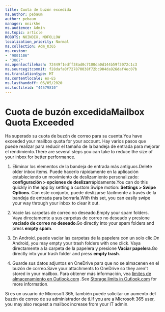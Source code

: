 ```yaml
---
title: Cuota de buzón excedida
ms.author: pebaum
author: pebaum
manager: mnirkhe
ms.audience: Admin
ms.topic: article
ROBOTS: NOINDEX, NOFOLLOW
localization_priority: Normal
ms.collection: Adm_O365
ms.custom:
- "9001106"
- "3067"
ms.openlocfilehash: 72449f1edff38ad0c7100da0d144b59f3072c1c3
ms.sourcegitcommit: f28dafa0f727870038f72bc904da926daf4ec07b
ms.translationtype: MT
ms.contentlocale: es-ES
ms.lasthandoff: 06/05/2020
ms.locfileid: "44579810"
---
```

# <a name="mailbox-quota-exceeded"></a><span data-ttu-id="aad0b-102">Cuota de buzón excedida</span><span class="sxs-lookup"><span data-stu-id="aad0b-102">Mailbox Quota Exceeded</span></span>

<span data-ttu-id="aad0b-103">Ha superado su cuota de buzón de correo para su cuenta.</span><span class="sxs-lookup"><span data-stu-id="aad0b-103">You have exceeded your mailbox quota for your account.</span></span> <span data-ttu-id="aad0b-104">Hay varios pasos que puede realizar para reducir el tamaño de la bandeja de entrada para mejorar el rendimiento.</span><span class="sxs-lookup"><span data-stu-id="aad0b-104">There are several steps you can take to reduce the size of your inbox for better performance.</span></span>

1. <span data-ttu-id="aad0b-105">Eliminar los elementos de la bandeja de entrada más antiguos.</span><span class="sxs-lookup"><span data-stu-id="aad0b-105">Delete older inbox items.</span></span> <span data-ttu-id="aad0b-106">Puede hacerlo rápidamente en la aplicación estableciendo un movimiento de deslizamiento personalizado: **configuración > opciones de deslizar**rápidamente.</span><span class="sxs-lookup"><span data-stu-id="aad0b-106">You can do this quickly in the app by setting a custom Swipe motion: **Settings > Swipe Options**.</span></span> <span data-ttu-id="aad0b-107">Con este conjunto, puede deslizarse fácilmente a través de la bandeja de entrada para borrarla.</span><span class="sxs-lookup"><span data-stu-id="aad0b-107">With this set, you can easily swipe your way through your inbox to clear it out.</span></span>

2. <span data-ttu-id="aad0b-108">Vacíe las carpetas de correo no deseado.</span><span class="sxs-lookup"><span data-stu-id="aad0b-108">Empty your spam folders.</span></span> <span data-ttu-id="aad0b-109">Vaya directamente a sus carpetas de correo no deseado y presione **vaciado de correo no deseado**.</span><span class="sxs-lookup"><span data-stu-id="aad0b-109">Go directly into your spam folders and press **empty spam**.</span></span>

3. <span data-ttu-id="aad0b-110">En Android, puede vaciar las carpetas de la papelera con un solo clic.</span><span class="sxs-lookup"><span data-stu-id="aad0b-110">On Android, you may empty your trash folders with one click.</span></span> <span data-ttu-id="aad0b-111">Vaya directamente a la carpeta de la papelera y presione **Vaciar papelera**.</span><span class="sxs-lookup"><span data-stu-id="aad0b-111">Go directly into your trash folder and press **empty trash**.</span></span> 

4. <span data-ttu-id="aad0b-112">Guarde sus datos adjuntos en OneDrive para que no se almacenen en el buzón de correo.</span><span class="sxs-lookup"><span data-stu-id="aad0b-112">Save your attachments to OneDrive so they aren't stored in your mailbox.</span></span> <span data-ttu-id="aad0b-113">Para obtener más información, vea [límites de almacenamiento en Outlook.com](https://support.office.com/article/storage-limits-in-outlook-com-7ac99134-69e5-4619-ac0b-2d313bba5e9e) .</span><span class="sxs-lookup"><span data-stu-id="aad0b-113">See [Storage limits in Outlook.com](https://support.office.com/article/storage-limits-in-outlook-com-7ac99134-69e5-4619-ac0b-2d313bba5e9e) for more information.</span></span> 

<span data-ttu-id="aad0b-114">Si es un usuario de Microsoft 365, también puede solicitar un aumento del buzón de correo de su administrador de ti.</span><span class="sxs-lookup"><span data-stu-id="aad0b-114">If you are a Microsoft 365 user, you may also request a mailbox increase from your IT admin.</span></span>